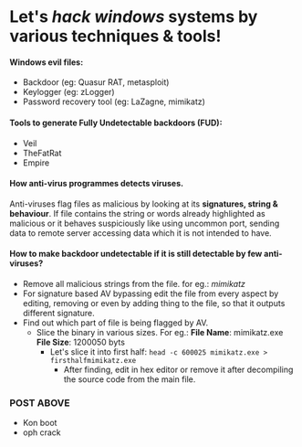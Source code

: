 # Let's _hack windows_ systems by various techniques & tools!

#### Windows evil files:
- Backdoor (eg: Quasur RAT, metasploit)
- Keylogger (eg: zLogger)
- Password recovery tool (eg: LaZagne, mimikatz)

#### Tools to generate Fully Undetectable backdoors (FUD):
- Veil
- TheFatRat
- Empire

#### How anti-virus programmes detects viruses.
Anti-viruses flag files as malicious by looking at its **signatures, string & behaviour**.
If file contains the string or words already highlighted as malicious or it behaves suspiciously like using uncommon port, 
sending data to remote server accessing data which it is not intended to have.

#### How to make backdoor undetectable if it is still detectable by few anti-viruses?
- Remove all malicious strings from the file. for eg.: _mimikatz_
- For signature based AV bypassing edit the file from every aspect by editing, removing or even by adding thing to the file, so that it outputs different signature.
- Find out which part of file is being flagged by AV.
  - Slice the binary in various sizes. For eg.: **File Name**: mimikatz.exe **File Size**: 1200050 byts
    - Let's slice it into first half: `head -c 600025 mimikatz.exe > firsthalfmimikatz.exe`
      - After finding, edit in hex editor or remove it after decompiling the source code from the main file.

### POST ABOVE
- Kon boot
- oph crack
